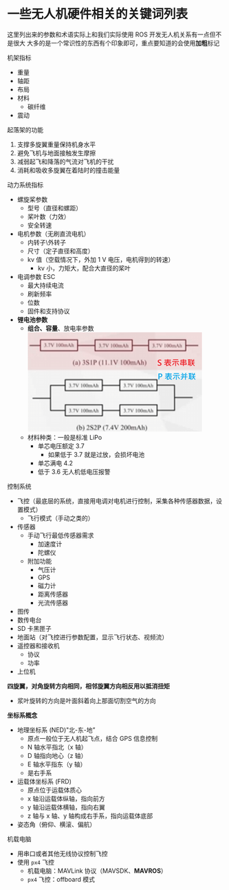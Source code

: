 
# 一些无人机硬件相关的关键词列表

这里列出来的参数和术语实际上和我们实际使用 ROS 开发无人机关系有一点但不是很大
大多的是一个常识性的东西有个印象即可，重点要知道的会使用**加粗**标记

机架指标
- 重量
- 轴距
- 布局
- 材料
	- 碳纤维
- 震动


起落架的功能
1. 支撑多旋翼重量保持机身水平
2. 避免飞机与地面接触发生摩擦
3. 减弱起飞和降落的气流对飞机的干扰
4. 消耗和吸收多旋翼在着陆时的撞击能量


动力系统指标
- 螺旋桨参数
	- 型号（直径和螺距）
	- 桨叶数（力效）
	- 安全转速
- 电机参数（无刷直流电机）
	- 内转子\外转子
	- 尺寸（定子直径和高度）
	- kv 值（空载情况下，外加 1 V 电压，电机得到的转速）
		- kv 小，力矩大，配合大直径的桨叶
- 电调参数 ESC
	- 最大持续电流
	- 刷新频率
	- 位数
	- 固件和支持协议
- **锂电池参数**
	- **组合、容量**、放电率参数
	 ![](assets-of-UAV-concepts/image-0.png)
	- 材料种类：一般是标准 LiPo 
		- 单芯电压额定 3.7
			- 如果低于 3.7 就是过放，会损坏电池
		- 单芯满电 4.2
		- 低于 3.6 无人机低电压报警


控制系统
- 飞控（最底层的系统，直接用电调对电机进行控制，采集各种传感器数据，设置模式）
	- 飞行模式（手动之类的）
- 传感器
	- 手动飞行最低传感器需求
		- 加速度计
		- 陀螺仪
	- 附加功能
		- 气压计
		- GPS
		- 磁力计
		- 距离传感器
		- 光流传感器
- 图传
- 数传电台
- SD 卡黑匣子
- 地面站（对飞控进行参数配置，显示飞行状态、视频流）
- 遥控器和接收机
	- 协议
	- 功率
- 上位机



**四旋翼，对角旋转方向相同，相邻旋翼方向相反用以抵消扭矩**
- 浆叶旋转的方向是叶面斜着向上那面切割空气的方向


**坐标系概念**
- 地理坐标系 (NED)"北-东-地”
	- 原点一般位于无人机起飞点，结合 GPS 信息控制
	- N 轴水平指北（x 轴）
	- D 轴指向地心（z 轴）
	- E 轴水平指东（y 轴）
	- 是右手系
- 运载体坐标系 (FRD)
	- 原点位于运载体质心
	- x 轴沿运载体纵轴，指向前方
	- y 轴沿运载体横轴，指向右翼
	- z 轴与 x 轴、y 轴构成右手系，指向运载体底部
- 姿态角（俯仰、横滚、偏航） 


机载电脑
- 用串口或者其他无线协议控制飞控
- 使用 `px4` 飞控
	- 机载电脑：MAVLink 协议（MAVSDK、**MAVROS**）
	- `px4` 飞控：offboard 模式




